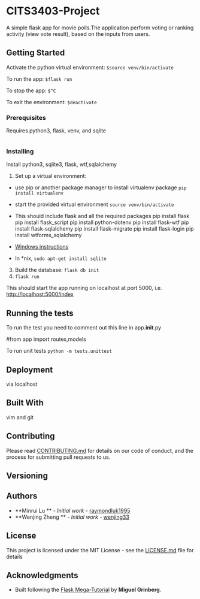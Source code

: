 # CITS3403-Project


A simple flask app for movie polls.The application perform voting or ranking activity (view vote result), based on the inputs from users. 
## Getting Started

Activate the python virtual environment:
`$source venv/bin/activate`

To run the app:
`$flask run`

To stop the app:
`$^C`

To exit the environment:
`$deactivate`

### Prerequisites

Requires python3, flask, venv, and sqlite

```

```

### Installing

Install python3, sqlite3, flask, wtf,sqlalchemy

1. Set up a virtual environment:
 - use pip or another package manager to install virtualenv package `pip install virtualenv`
 - start the provided virtual environment
   `source venv/bin/activate`
 - This should include flask and all the required packages
 pip install flask 
 pip install flask_script
 pip install python-dotenv
 pip install flask-wtf
 pip install flask-sqlalchemy
 pip install flask-migrate
 pip install flask-login
 pip install wtforms_sqlalchemy
  
 - [Windows instructions](http://www.sqlitetutorial.net/download-install-sqlite/)
 - In \*nix, `sudo apt-get install sqlite`
3. Build the database: `flask db init`
4. `flask run`

This should start the app running on localhost at port 5000, i.e. [http://localhost:5000/index](http://localhost:5000/index)

## Running the tests

To run the test you need to comment out this line in app.__init__.py

 #from app import routes,models



To run unit tests
`python -m tests.unittest`



## Deployment

via localhost

## Built With

vim and git

## Contributing

Please read [CONTRIBUTING.md](https://gist.github.com/PurpleBooth/b24679402957c63ec426) for details on our code of conduct, and the process for submitting pull requests to us.

## Versioning

## Authors

* **Minrui Lu ** - *Initial work* - [raymondluk1995](https://github.com/raymondluk1995)
* **Wenjing Zheng ** - *Initial work* - [wenjing33](https://github.com/wenjing33)

## License

This project is licensed under the MIT License - see the [LICENSE.md](LICENSE.md) file for details

## Acknowledgments

* Built following the [Flask Mega-Tutorial](https://blog.miguelgrinberg.com/post/the-flask-mega-tutorial-part-i-hello-world) by **Miguel Grinberg**.

